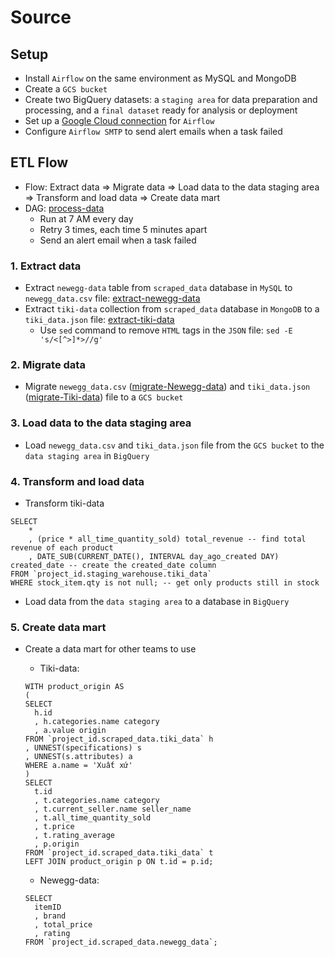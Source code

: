 # Source

## Setup
- Install `Airflow` on the same environment as MySQL and MongoDB
- Create a `GCS bucket`
- Create two BigQuery datasets: a `staging area` for data preparation and processing, and a `final dataset` ready for analysis or deployment
- Set up a [Google Cloud connection](src/connection_configurating/cloud_connection.py) for `Airflow`
- Configure `Airflow SMTP` to send alert emails when a task failed

## ETL Flow
- Flow: Extract data => Migrate data => Load data to the data staging area => Transform and load data => Create data mart
- DAG: [process-data](src/dag)
  - Run at 7 AM every day
  - Retry 3 times, each time 5 minutes apart
  - Send an alert email when a task failed

### 1. Extract data
- Extract `newegg-data` table from `scraped_data` database in `MySQL` to `newegg_data.csv` file: [extract-newegg-data](src/data_processing/Newegg/extract_data.py)
- Extract `tiki-data` collection from `scraped_data` database in `MongoDB` to a `tiki_data.json` file: [extract-tiki-data](src/data_processing/Tiki/extract_data.py)
  - Use `sed` command to remove `HTML` tags in the `JSON` file: `sed -E 's/<[^>]*>//g'`
 
### 2. Migrate data
- Migrate `newegg_data.csv` ([migrate-Newegg-data](src/data_processing/Newegg/migrate_data.sh)) and `tiki_data.json` ([migrate-Tiki-data](src/data_processing/Tiki/migrate_data.sh)) file to a `GCS bucket`

### 3. Load data to the data staging area
- Load `newegg_data.csv` and `tiki_data.json` file from the `GCS bucket` to the `data staging area` in `BigQuery`

### 4. Transform and load data
- Transform tiki-data

```
SELECT
	*
	, (price * all_time_quantity_sold) total_revenue -- find total revenue of each product
  	, DATE_SUB(CURRENT_DATE(), INTERVAL day_ago_created DAY) created_date -- create the created_date column
FROM `project_id.staging_warehouse.tiki_data`
WHERE stock_item.qty is not null; -- get only products still in stock
```
- Load data from the `data staging area` to a database in `BigQuery`

### 5. Create data mart
- Create a data mart for other teams to use
  - Tiki-data:

  ```
  WITH product_origin AS
  (
  SELECT
  	h.id
  	, h.categories.name category
  	, a.value origin
  FROM `project_id.scraped_data.tiki_data` h
  , UNNEST(specifications) s
  , UNNEST(s.attributes) a
  WHERE a.name = 'Xuất xứ'
  )
  SELECT
  	t.id
  	, t.categories.name category
  	, t.current_seller.name seller_name
  	, t.all_time_quantity_sold
  	, t.price
  	, t.rating_average
  	, p.origin
  FROM `project_id.scraped_data.tiki_data` t
  LEFT JOIN product_origin p ON t.id = p.id;
  ```

  - Newegg-data:
  ```
  SELECT
	itemID
	, brand
	, total_price
	, rating
  FROM `project_id.scraped_data.newegg_data`;
  ```
